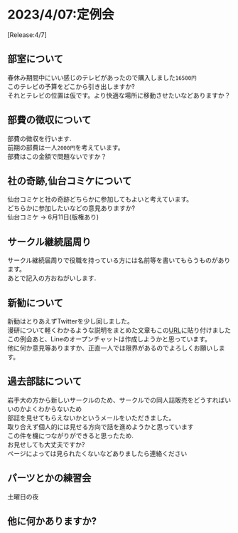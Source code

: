 # 2023/4/07:定例会
[Release:4/7]

## 部室について
春休み期間中にいい感じのテレビがあったので購入しました`16500円`\
このテレビの予算をどこから引き出しますか?\
それとテレビの位置は仮です。より快適な場所に移動させたいなどありますか？


## 部費の徴収について
部費の徴収を行います.\
前期の部費は一人`2000円`を考えています。\
部費はこの金額で問題ないですか？

## 社の奇跡,仙台コミケについて
仙台コミケと社の奇跡どちらかに参加してもよいと考えています。\
どちらかに参加したいなどの意見ありますか?\
仙台コミケ -> 6月11日(版権あり)

## サークル継続届周り
サークル継続届周りで役職を持っている方には名前等を書いてもらうものがあります。\
あとで記入の方おねがいします.

## 新勧について
新勧はとりあえずTwitterを少し回しました。\
漫研について軽くわかるような説明をまとめた文章もこの[URL](https://yamadai-manken.github.io/homepages/)に貼り付けました\
この例会あと、Lineのオープンチャットは作成しようかと思っています。\
他に何か意見等ありますか、正直一人では限界があるのでよろしくお願いします。


## 過去部誌について
岩手大の方から新しいサークルのため、サークルでの同人誌販売をどうすればいいのかよくわからないため\
部誌を見せてもらえないかというメールをいただきました。\
取り合えず個人的には見せる方向で話を進めようかと思っています\
この件を機につながりができると思ったため.\
お見せしても大丈夫ですか?\
ページによっては見られたくないなどありましたら連絡ください


## パーツとかの練習会
土曜日の夜

## 他に何かありますか?
